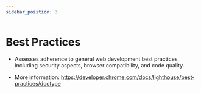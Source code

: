 ```yaml
---
sidebar_position: 3
---
```


# Best Practices

- Assesses adherence to general web development best practices, including security aspects, browser compatibility, and code quality.

- More information: https://developer.chrome.com/docs/lighthouse/best-practices/doctype